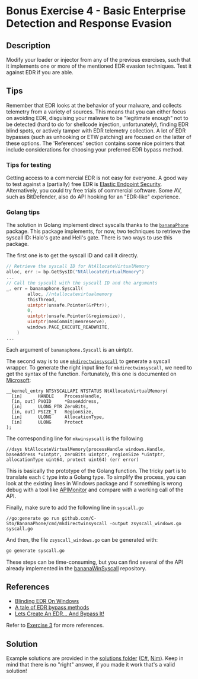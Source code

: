 # Bonus Exercise 4 - Basic Enterprise Detection and Response Evasion

## Description

Modify your loader or injector from any of the previous exercises, such that it implements one or more of the mentioned EDR evasion techniques. Test it against EDR if you are able.

## Tips

Remember that EDR looks at the behavior of your malware, and collects telemetry from a variety of sources. This means that you can either focus on avoiding EDR, disguising your malware to be "legitimate enough" not to be detected (hard to do for shellcode injection, unfortunately), finding EDR blind spots, or actively tamper with EDR telemetry collection. A lot of EDR bypasses (such as unhooking or ETW patching) are focused on the latter of these options. The 'References' section contains some nice pointers that include considerations for choosing your preferred EDR bypass method.

### Tips for testing

Getting access to a commercial EDR is not easy for everyone. A good way to test against a (partially) free EDR is [Elastic Endpoint Security](https://www.elastic.co/security/endpoint-security/). Alternatively, you could try free trials of commercial software. Some AV, such as BitDefender, also do API hooking for an "EDR-like" experience.

### Golang tips

The solution in Golang implement direct syscalls thanks to the [`bananaPhone`](https://github.com/C-Sto/BananaPhone) package. This package implements, for now, two techniques to retrieve the syscall ID: Halo's gate and Hell's gate. There is two ways to use this package.

The first one is to get the syscall ID and call it directly.

```go
// Retrieve the syscall ID for NtAllocateVirtualMemory
alloc, err := bp.GetSysID("NtAllocateVirtualMemory")
...
// Call the syscall with the syscall ID and the arguments
_, err = bananaphone.Syscall(
		alloc, //ntallocatevirtualmemory
		thisThread,
		uintptr(unsafe.Pointer(&rPtr)),
		0,
		uintptr(unsafe.Pointer(&regionsize)),
		uintptr(memCommit|memreserve),
		windows.PAGE_EXECUTE_READWRITE,
	)
...
```

Each argument of `bananaphone.Syscall` is an uintptr.

The second way is to use [`mkdirectwinsyscall`](https://github.com/C-Sto/BananaPhone/tree/master/cmd/mkdirectwinsyscall) to generate a syscall wrapper.
To generate the right input line for `mkdirectwinsyscall`, we need to get the syntax of the function. Fortunately, this one is documented on [Microsoft](https://docs.microsoft.com/en-us/windows-hardware/drivers/ddi/ntifs/nf-ntifs-ntallocatevirtualmemory):

```
__kernel_entry NTSYSCALLAPI NTSTATUS NtAllocateVirtualMemory(
  [in]      HANDLE    ProcessHandle,
  [in, out] PVOID     *BaseAddress,
  [in]      ULONG_PTR ZeroBits,
  [in, out] PSIZE_T   RegionSize,
  [in]      ULONG     AllocationType,
  [in]      ULONG     Protect
);
```

The corresponding line for `mkwinsyscall` is the following

```golang
//dsys NtAllocateVirtualMemory(processHandle windows.Handle, baseAddress *uintptr, zeroBits uintptr, regionSize *uintptr, allocationType uint64, protect uint64) (err error)
```

This is basically the prototype of the Golang function.
The tricky part is to translate each `C` type into a Golang type. To simplify the process, you can look at the existing lines in Windows package and if something is wrong debug with a tool like [APIMonitor](https://apimonitor.com/) and compare with a working call of the API.

Finally, make sure to add the following line in `syscall.go`
```golang
//go:generate go run github.com/C-Sto/BananaPhone/cmd/mkdirectwinsyscall -output zsyscall_windows.go syscall.go
```

And then, the file `zsyscall_windows.go` can be generated with:
```bash
go generate syscall.go
```

These steps can be time-consuming, but you can find several of the API already implemented in the [bananaWinSyscall](https://github.com/nodauf/bananaWinSyscall) repository.

## References

- [Blinding EDR On Windows](https://synzack.github.io/Blinding-EDR-On-Windows/)
- [A tale of EDR bypass methods](https://s3cur3th1ssh1t.github.io/A-tale-of-EDR-bypass-methods/)
- [Lets Create An EDR… And Bypass It!](https://ethicalchaos.dev/2020/05/27/lets-create-an-edr-and-bypass-it-part-1/)

Refer to [Exercise 3](../Exercise%203%20-%20Basic%20AV%20Evasion/) for more references.

## Solution

Example solutions are provided in the [solutions folder](solutions/) ([C#](solutions/csharp/), [Nim](solutions/nim/)). Keep in mind that there is no "right" answer, if you made it work that's a valid solution! 